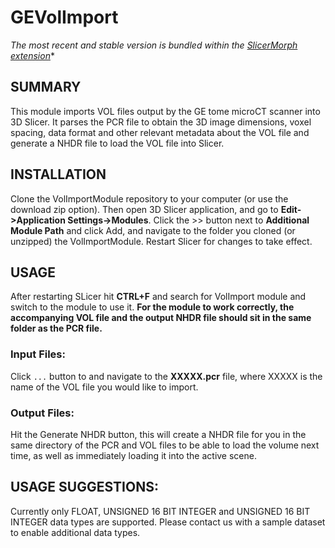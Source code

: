 # GEVolImport

*The most recent and stable version is bundled within the [SlicerMorph extension](https://github.com/SlicerMorph/SlicerMorph/tree/master/GEVolImport)**

## SUMMARY
This module imports VOL files output by the GE tome microCT scanner into 3D Slicer. It parses the PCR file to obtain the 3D image dimensions, voxel spacing, data format and other relevant metadata about the VOL file and generate a NHDR file to load the VOL file into Slicer.

## INSTALLATION
Clone the VolImportModule repository to your computer (or use the download zip option). Then open 3D Slicer application, and go to **Edit->Application Settings->Modules**. Click the >> button next to **Additional Module Path** and click Add, and navigate to the folder you cloned (or unzipped) the VolImportModule. Restart Slicer for changes to take effect. 

## USAGE
After restarting SLicer hit **CTRL+F** and search for VolImport module and switch to the module to use it. **For the module to work correctly, the accompanying VOL file and the output NHDR file should sit in the same folder as the PCR file.** 

### Input Files: 
Click `...` button to and navigate to the **XXXXX.pcr** file, where XXXXX is the name of the VOL file you would like to import. 

### Output Files: 
Hit the Generate NHDR button, this will create a NHDR file for you in the same directory of the PCR and VOL files to be able to load the volume next time, as well as immediately loading it into the active scene. 

## USAGE SUGGESTIONS:
Currently only FLOAT, UNSIGNED 16 BIT INTEGER and UNSIGNED 16 BIT INTEGER data types are supported. Please contact us with a sample dataset to enable additional data types.
